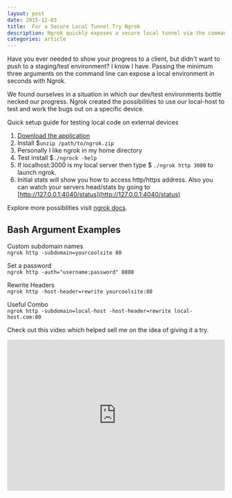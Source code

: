 ```yaml
---
layout: post
date: 2015-12-03
title:  For a Secure Local Tunnel Try Ngrok
description: Ngrok quickly exposes a secure local tunnel via the command line. Simple and easy to use.
categories: article
---
```


Have you ever needed to show your progress to a client, but didn't want to push to a staging/test environment? I know I have. Passing the minimum three arguments on the command line can expose a local environment in seconds with Ngrok.

<!--more-->

We found ourselves in a situation in which our dev/test environments bottle necked our progress. Ngrok created the possibilities to use our local-host to test and work the bugs out on a specific device.

Quick setup guide for testing local code on external devices

1. [Download the application](https://ngrok.com/download)
2. Install $`unzip /path/to/ngrok.zip`
3. Personally I like ngrok in my home directory
4. Test install $`./ngrock -help`
5. If localhost:3000 is my local server then type $ `./ngrok http 3000` to launch ngrok.
6. Initial stats will show you how to access http/https address. Also you can watch your servers head/stats by going to [http://127.0.0.1:4040/status](http://127.0.0.1:4040/status)

Explore more possiblities visit [ngrok docs](https://ngrok.com/docs).

## Bash Argument Examples

Custom subdomain names<br>
`ngrok http -subdomain=yourcoolsite 80`

Set a password<br>
`ngrok http -auth="username:password" 8080`

Rewrite Headers<br>
`ngrok http -host-header=rewrite yourcoolsite:80`

Useful Combo<br>
`ngrok http -subdomain=local-host -host-header=rewrite local-host.com:80`

Check out this video which helped sell me on the idea of giving it a try.

<iframe width="100%" height="350px" src="https://www.youtube.com/embed/8iHJwBDrp_g" frameborder="0" allowfullscreen></iframe>
